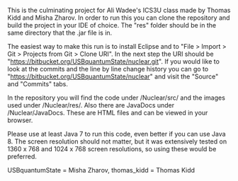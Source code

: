 This is the culminating project for Ali Wadee's ICS3U class made by Thomas Kidd and Misha Zharov. In order to run this you can clone the repository and build the project in your IDE of choice. The "res" folder should be in the same directory that the .jar file is in.

The easiest way to make this run is to install Eclipse and to "File > Import > Git > Projects from Git > Clone URI". In the next step the URI should be "https://bitbucket.org/USBquantumState/nuclear.git". If you would like to look at the commits and the line by line change history you can go to "https://bitbucket.org/USBquantumState/nuclear" and visit the "Source" and "Commits" tabs.

In the repository you will find the code under /Nuclear/src/ and the images used under /Nuclear/res/. Also there are JavaDocs under /Nuclear/JavaDocs. These are HTML files and can be viewed in your browser.

Please use at least Java 7 to run this code, even better if you can use Java 8. The screen resolution should not matter, but it was extensively tested on 1360 x 768 and 1024 x 768 screen resolutions, so using these would be preferred.


USBquantumState = Misha Zharov,
thomas_kidd = Thomas Kidd